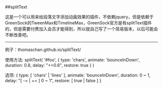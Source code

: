 

##splitText

这是一个可以用来给段落文字添加动画效果的插件，不依赖jquery，但是依赖于GreenSock的TweenMax和TimelineMax，GreenSock官方是有splitText插件的，但是需要付费加入会员才能得到，所以就自己写了一个简易版本，以后可能会不断改善吧。


-------------------------------

例子：thomaschan.github.io/splitText/


使用方法:
splitText( '#foo', {
    type: 'chars',
    animate: 'bounceInDown',
    duration: 0.8,
    delay: "+=0.6",
    restore: true
} )

选项: {
    type:  [ 'chars' | 'lines' ],
    animate: 'bounceInDown',
    duration: 0 ~ 1,
    delay: "[ -= | += ] 0 ~ 1",
    restore: [ true | false ]
}
